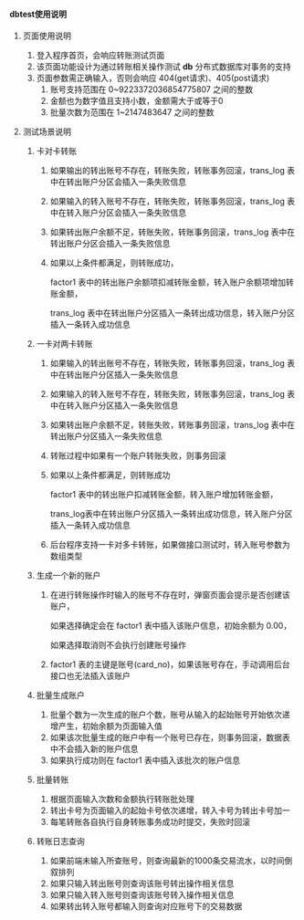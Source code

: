 #### dbtest使用说明

1. 页面使用说明

   1. 登入程序首页，会响应转账测试页面
   2. 该页面功能设计为通过转账相关操作测试 **db** 分布式数据库对事务的支持
   3. 页面参数需正确输入，否则会响应 404(get请求)、405(post请求)
      1. 账号支持范围在 0~9223372036854775807 之间的整数
      2. 金额也为数字值且支持小数，金额需大于或等于0
      3. 批量次数为范围在 1~2147483647 之间的整数

2. 测试场景说明

   1. 卡对卡转账

      1. 如果输出的转出账号不存在，转账失败，转账事务回滚，trans_log 表中在转出账户分区会插入一条失败信息

      2. 如果输入的转入账号不存在，转账失败，转账事务回滚，trans_log 表中在转入账户分区会插入一条失败信息

      3. 如果转出账户余额不足，转账失败，转账事务回滚，trans_log 表中在转出账户分区会插入一条失败信息

      4. 如果以上条件都满足，则转账成功，

         factor1 表中的转出账户余额项扣减转账金额，转入账户余额项增加转账金额，

         trans_log 表中在转出账户分区插入一条转出成功信息，转入账户分区插入一条转入成功信息

   2. 一卡对两卡转账

      1. 如果输入的转出账号不存在，转账失败，转账事务回滚，trans_log 表中在转出账户分区插入一条失败信息

      2. 如果输入的转入账号不存在，转账失败，转账事务回滚，trans_log 表中在转入账户分区插入一条失败信息

      3. 如果转出账户余额不足，转账失败，转账事务回滚，trans_log 表中在转出账户分区插入一条失败信息

      4. 转账过程中如果有一个账户转账失败，则事务回滚

      5. 如果以上条件都满足，则转账成功

         factor1 表中的转出账户扣减转账金额，转入账户增加转账金额，

         trans_log表中在转出账户分区插入一条转出成功信息，转入账户分区插入一条转入成功信息

      6. 后台程序支持一卡对多卡转账，如果做接口测试时，转入账号参数为数组类型

   3. 生成一个新的账户

      1. 在进行转账操作时输入的账号不存在时，弹窗页面会提示是否创建该账户，

         如果选择确定会在 factor1 表中插入该账户信息，初始余额为 0.00，

         如果选择取消则不会执行创建账号操作

      2. factor1 表的主键是账号(card_no)，如果该账号存在，手动调用后台接口也无法插入该账户	

   4. 批量生成账户

      1. 批量个数为一次生成的账户个数，账号从输入的起始账号开始依次递增产生，初始余额为页面输入值
      2. 如果该次批量生成的账户中有一个账号已存在，则事务回滚，数据表中不会插入新的账户信息
      3. 如果执行成功则在 factor1 表中插入该批次的账户信息

   5. 批量转账

      1. 根据页面输入次数和金额执行转账批处理
      2. 转出卡号为页面输入的起始卡号依次递增，转入卡号为转出卡号加一
      3. 每笔转账各自执行自身转账事务成功时提交，失败时回滚

   6. 转账日志查询

      1. 如果前端未输入所查账号，则查询最新的1000条交易流水，以时间倒叙排列
      2. 如果只输入转出账号则查询该账号转出操作相关信息
      3. 如果只输入转入账号则查询该账号转入操作相关信息
      4. 如果转出转入账号都输入则查询对应账号下的交易数据